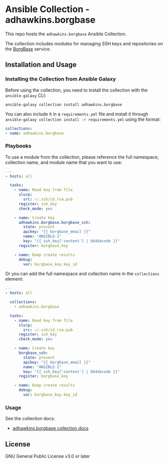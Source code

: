 # Ansible Collection - adhawkins.borgbase

This repo hosts the `adhawkins.borgbase` Ansible Collection.

The collection includes modules for managing SSH keys and repositories on the [BorgBase](https://www.borgbase.com/) service.

## Installation and Usage

### Installing the Collection from Ansible Galaxy

Before using the collection, you need to install the collection with the `ansible-galaxy` CLI:

`ansible-galaxy collection install adhawkins.borgbase`

You can also include it in a `requirements.yml` file and install it through `ansible-galaxy collection install -r requirements.yml` using the format:

```yaml
collections:
- name: adhawkins.borgbase
```

### Playbooks

To use a module from the collection, please reference the full namespace, collection name, and module name that you want to use:

```yaml
---
- hosts: all

  tasks:
    - name: Read key from file
      slurp:
        src: ~/.ssh/id_rsa.pub
      register: ssh_key
      check_mode: yes

    - name: Create key
      adhawkins.borgbase.borgbase_ssh:
        state: present
        apikey: "{{ borgbase_email }}"
        name: "ANSIBLE-1"
        key: "{{ ssh_key['content'] | b64decode }}"
      register: borgbase_key

    - name: Dump create results
      debug:
        var: borgbase_key.key_id
```

Or you can add the full namespace and collection name in the `collections` element:

```yaml
---
- hosts: all

  collections:
    - adhawkins.borgbase

  tasks:
    - name: Read key from file
      slurp:
        src: ~/.ssh/id_rsa.pub
      register: ssh_key
      check_mode: yes

    - name: Create key
      borgbase_ssh:
        state: present
        apikey: "{{ borgbase_email }}"
        name: "ANSIBLE-1"
        key: "{{ ssh_key['content'] | b64decode }}"
      register: borgbase_key

    - name: Dump create results
      debug:
        var: borgbase_key.key_id
```

### Usage

See the collection docs:

* [adhawkins.borgbase collection docs](https://adhawkins.github.io/ansible-borgbase/)

## License

GNU General Public License v3.0 or later

